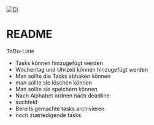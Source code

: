 [![CI](https://github.com/Fatmaguel-Tokcan/Webtechnologie/actions/workflows/test.yml/badge.svg)](https://github.com/Fatmaguel-Tokcan/Webtechnologie/actions/workflows/test.yml)


# README
ToDo-Liste
- Tasks können hinzugefügt werden 
- Wochentag und Uhrzeit können hinzugefügt werden
- Man sollte die Tasks abhaken können
- man sollte sie löschen können
- Man sollte sie speichern können
- Nach Alphabet ordnen nach deadline
- suchfeld
- Bereits gemachte tasks archivieren
- noch zuerledigende tasks

